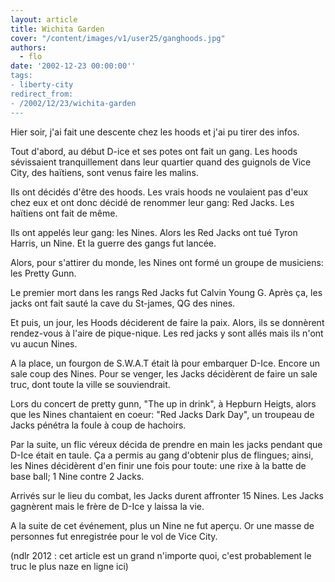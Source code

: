 ```yaml
---
layout: article
title: Wichita Garden
cover: "/content/images/v1/user25/ganghoods.jpg"
authors:
  - flo
date: '2002-12-23 00:00:00''
tags:
- liberty-city
redirect_from:
- /2002/12/23/wichita-garden
---
```


Hier soir, j'ai fait une descente chez les hoods et j'ai pu tirer des infos.

Tout d'abord, au début D-ice et ses potes ont fait un gang. Les hoods sévissaient tranquillement dans leur quartier quand des guignols de Vice City, des haïtiens, sont venus faire les malins.

Ils ont décidés d'être des hoods. Les vrais hoods ne voulaient pas d'eux chez eux et ont donc décidé de renommer leur gang: Red Jacks. Les haïtiens ont fait de même.

Ils ont appelés leur gang: les Nines. Alors les Red Jacks ont tué Tyron Harris, un Nine. Et la guerre des gangs fut lancée.

Alors, pour s'attirer du monde, les Nines ont formé un groupe de musiciens: les Pretty Gunn.

Le premier mort dans les rangs Red Jacks fut Calvin Young G. Après ça, les jacks ont fait sauté la cave du St-james, QG des nines.

Et puis, un jour, les Hoods déciderent de faire la paix. Alors, ils se donnèrent rendez-vous à l'aire de pique-nique. Les red jacks y sont allés mais ils n'ont vu aucun Nines.

A la place, un fourgon de S.W.A.T était là pour embarquer D-Ice. Encore un sale coup des Nines. Pour se venger, les Jacks décidèrent de faire un sale truc, dont toute la ville se souviendrait.

Lors du concert de pretty gunn, "The up in drink", à Hepburn Heigts, alors que les Nines chantaient en coeur: "Red Jacks Dark Day", un troupeau de Jacks pénétra la foule à coup de hachoirs.

Par la suite, un flic véreux décida de prendre en main les jacks pendant que D-Ice était en taule. Ça a permis au gang d'obtenir plus de flingues; ainsi, les Nines décidèrent d'en finir une fois pour toute: une rixe à la batte de base ball; 1 Nine contre 2 Jacks.

Arrivés sur le lieu du combat, les Jacks durent affronter 15 Nines. Les Jacks gagnèrent mais le frère de D-Ice y laissa la vie.

A la suite de cet événement, plus un Nine ne fut aperçu. Or une masse de personnes fut enregistrée pour le vol de Vice City.

(ndlr 2012 : cet article est un grand n'importe quoi, c'est probablement le truc le plus naze en ligne ici)